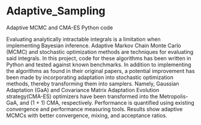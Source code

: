 # Adaptive_Sampling
Adaptive MCMC and CMA-ES Python code

Evaluating analytically intractable integrals is a limitation when implementing Bayesian inference. Adaptive Markov Chain Monte Carlo (MCMC) and stochastic optimization methods are techniques for evaluating said integrals. In this project, code for these algorithms has been written in Python and tested against known benchmarks. In addition to implementing the algorithms as found in their original papers, a potential improvement has been made by incorporating adaptation into stochastic optimization methods, thereby transforming them into samplers. Namely, Gaussian Adaptation (GaA) and Covariance Matrix Adaptation Evolution strategy(CMA-ES) optimizers have been transformed into the Metropolis-GaA, and (1 + 1) CMA, respectively. Performance is quantified using existing convergence and performance measuring tools. Results show adaptive MCMCs with better convergence, mixing, and acceptance ratios.
